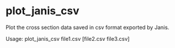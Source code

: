 # plot_janis_csv
Plot the cross section data saved in csv format exported by Janis.

Usage: plot_janis_csv file1.csv [file2.csv file3.csv]
